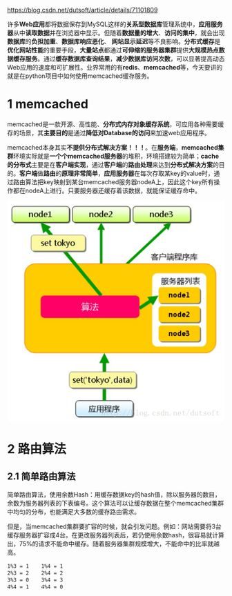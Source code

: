 https://blog.csdn.net/dutsoft/article/details/71101809

许多**Web应用**都将数据保存到MySQL这样的**关系型数据库**管理系统中，**应用服务器**从中**读取数据**并在浏览器中显示。但随着**数据量的增大**、**访问的集中**，就会出现**数据库**的**负担加重**、**数据库响应恶化**、 **网站显示延迟**等不良影响。**分布式缓存**是**优化网站性能**的重要手段，**大量站点**都通过**可伸缩的服务器集群**提供**大规模热点数据缓存服务**。通过**缓存数据库查询结果**，**减少数据库访问次数**，可以显著提高动态Web应用的速度和可扩展性。业界常用的有**redis**、**memcached**等，今天要讲的就是在python项目中如何使用memcached缓存服务。

# 1 memcached

memcached是一款开源、高性能、**分布式内存对象缓存系统**，可应用各种需要缓存的场景，其**主要目的**是通过**降低对Database的访问**来加速web应用程序。 

memcached本身其实**不提供分布式解决方案！！！**。在**服务端**，**memcached集群**环境实际就是**一个个memcached服务器**的堆积，环境搭建较为简单；**cache的分布式**主要是在**客户端实现**，通过**客户端**的**路由处理**来达到**分布式解决方案**的目的。**客户端**做**路由**的**原理非常简单**，**应用服务器**在每次存取某key的value时，通过路由算法把key映射到某台memcached服务器nodeA上，因此这个key所有操作都在nodeA上进行。只要服务器还缓存着该数据，就能保证缓存命中。 

![config](./images/1.png)

# 2 路由算法

## 2.1 简单路由算法

简单路由算法，使用余数Hash：用缓存数据key的hash值，除以服务器的数目，余数为服务器列表的下表编号。这个算法可以让缓存数据在整个memcached集群中均匀的分布，也能满足大多数的缓存路由需求。 

但是，当memcached集群要扩容的时候，就会引发问题。例如：网站需要将3台缓存服务器扩容成4台。在更改服务器列表后，若仍使用余数hash，很容易就计算出，75%的请求不能命中缓存。随着服务器集群规模增大，不能命中的比率就越高。

```
1%3 = 1    1%4 = 1
2%3 = 2    2%4 = 2
3%3 = 0    3%4 = 3
4%4 = 1    4%4 = 0
```